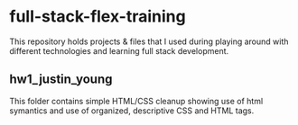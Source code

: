 # full-stack-flex-training
This repository holds projects &amp; files that I used during playing around with different technologies and learning full stack development.

## hw1_justin_young
This folder contains simple HTML/CSS cleanup showing use of html symantics and use of organized, descriptive CSS and HTML tags.


